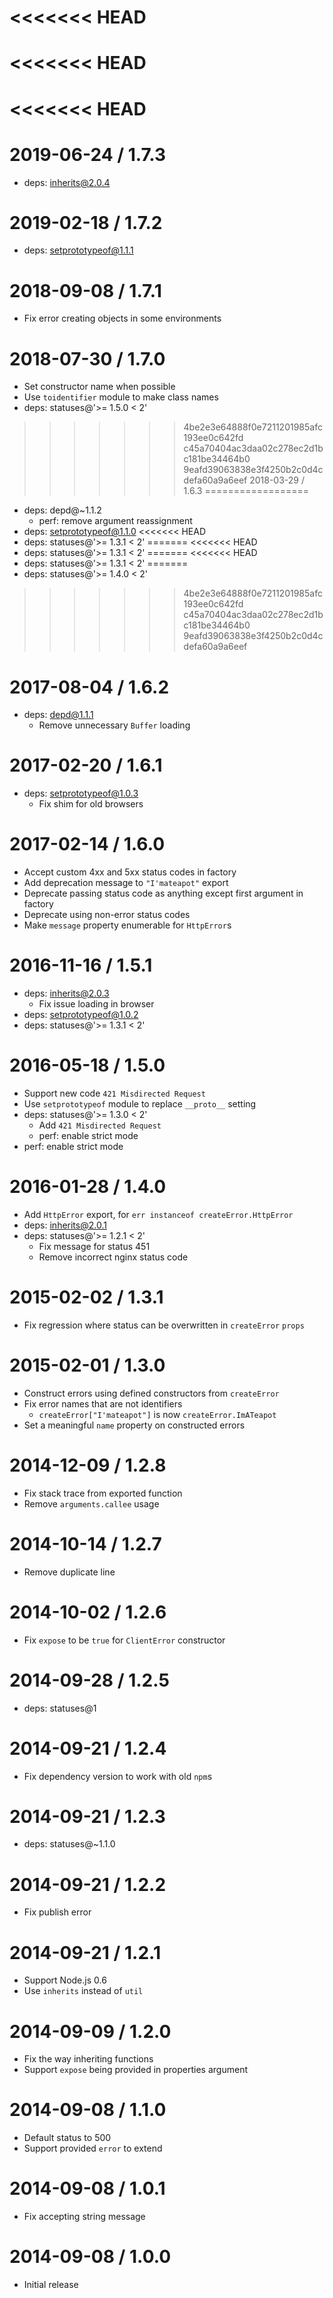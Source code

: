 <<<<<<< HEAD
=======
<<<<<<< HEAD
=======
<<<<<<< HEAD
=======
2019-06-24 / 1.7.3
==================

  * deps: inherits@2.0.4

2019-02-18 / 1.7.2
==================

  * deps: setprototypeof@1.1.1

2018-09-08 / 1.7.1
==================

  * Fix error creating objects in some environments

2018-07-30 / 1.7.0
==================

  * Set constructor name when possible
  * Use `toidentifier` module to make class names
  * deps: statuses@'>= 1.5.0 < 2'

>>>>>>> 4be2e3e64888f0e7211201985afc193ee0c642fd
>>>>>>> c45a70404ac3daa02c278ec2d1bc181be34464b0
>>>>>>> 9eafd39063838e3f4250b2c0d4cdefa60a9a6eef
2018-03-29 / 1.6.3
==================

  * deps: depd@~1.1.2
    - perf: remove argument reassignment
  * deps: setprototypeof@1.1.0
<<<<<<< HEAD
  * deps: statuses@'>= 1.3.1 < 2'
=======
<<<<<<< HEAD
  * deps: statuses@'>= 1.3.1 < 2'
=======
<<<<<<< HEAD
  * deps: statuses@'>= 1.3.1 < 2'
=======
  * deps: statuses@'>= 1.4.0 < 2'
>>>>>>> 4be2e3e64888f0e7211201985afc193ee0c642fd
>>>>>>> c45a70404ac3daa02c278ec2d1bc181be34464b0
>>>>>>> 9eafd39063838e3f4250b2c0d4cdefa60a9a6eef

2017-08-04 / 1.6.2
==================

  * deps: depd@1.1.1
    - Remove unnecessary `Buffer` loading

2017-02-20 / 1.6.1
==================

  * deps: setprototypeof@1.0.3
    - Fix shim for old browsers

2017-02-14 / 1.6.0
==================

  * Accept custom 4xx and 5xx status codes in factory
  * Add deprecation message to `"I'mateapot"` export
  * Deprecate passing status code as anything except first argument in factory
  * Deprecate using non-error status codes
  * Make `message` property enumerable for `HttpError`s

2016-11-16 / 1.5.1
==================

  * deps: inherits@2.0.3
    - Fix issue loading in browser
  * deps: setprototypeof@1.0.2
  * deps: statuses@'>= 1.3.1 < 2'

2016-05-18 / 1.5.0
==================

  * Support new code `421 Misdirected Request`
  * Use `setprototypeof` module to replace `__proto__` setting
  * deps: statuses@'>= 1.3.0 < 2'
    - Add `421 Misdirected Request`
    - perf: enable strict mode
  * perf: enable strict mode

2016-01-28 / 1.4.0
==================

  * Add `HttpError` export, for `err instanceof createError.HttpError`
  * deps: inherits@2.0.1
  * deps: statuses@'>= 1.2.1 < 2'
    - Fix message for status 451
    - Remove incorrect nginx status code

2015-02-02 / 1.3.1
==================

  * Fix regression where status can be overwritten in `createError` `props`

2015-02-01 / 1.3.0
==================

  * Construct errors using defined constructors from `createError`
  * Fix error names that are not identifiers
    - `createError["I'mateapot"]` is now `createError.ImATeapot`
  * Set a meaningful `name` property on constructed errors

2014-12-09 / 1.2.8
==================

  * Fix stack trace from exported function
  * Remove `arguments.callee` usage

2014-10-14 / 1.2.7
==================

  * Remove duplicate line

2014-10-02 / 1.2.6
==================

  * Fix `expose` to be `true` for `ClientError` constructor

2014-09-28 / 1.2.5
==================

  * deps: statuses@1

2014-09-21 / 1.2.4
==================

  * Fix dependency version to work with old `npm`s

2014-09-21 / 1.2.3
==================

  * deps: statuses@~1.1.0

2014-09-21 / 1.2.2
==================

  * Fix publish error

2014-09-21 / 1.2.1
==================

  * Support Node.js 0.6
  * Use `inherits` instead of `util`

2014-09-09 / 1.2.0
==================

  * Fix the way inheriting functions
  * Support `expose` being provided in properties argument

2014-09-08 / 1.1.0
==================

  * Default status to 500
  * Support provided `error` to extend

2014-09-08 / 1.0.1
==================

  * Fix accepting string message

2014-09-08 / 1.0.0
==================

  * Initial release
